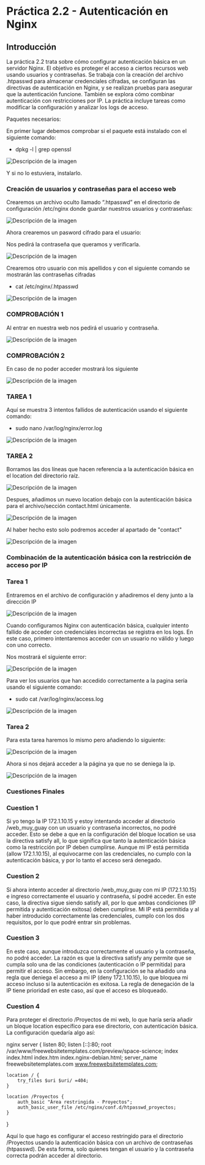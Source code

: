# **Práctica 2.2 - Autenticación en Nginx**

## Introducción
La práctica 2.2 trata sobre cómo configurar autenticación básica en un servidor Nginx.
El objetivo es proteger el acceso a ciertos recursos web usando usuarios y contraseñas.
Se trabaja con la creación del archivo .htpasswd para almacenar credenciales cifradas, se configuran las directivas de autenticación en Nginx,
y se realizan pruebas para asegurar que la autenticación funcione. 
También se explora cómo combinar autenticación con restricciones por IP. 
La práctica incluye tareas como modificar la configuración y analizar los logs de acceso.

Paquetes necesarios:

En primer lugar debemos comprobar si el paquete está instalado con el siguiente comando:

- dpkg -l | grep openssl

![Descripción de la imagen](images/24.png)

Y si no lo estuviera, instalarlo.

### Creación de usuarios y contraseñas para el acceso web

Crearemos un archivo oculto llamado “.htpasswd” en el directorio de configuración /etc/nginx donde guardar nuestros usuarios y contraseñas:

![Descripción de la imagen](images/25.png)

Ahora crearemos un pasword cifrado para el usuario:

Nos pedirá la contraseña que queramos y verificarla.

![Descripción de la imagen](images/26.png)

Crearemos otro usuario con mis apellidos y con el siguiente comando se mostrarán las contraseñas cifradas

- cat /etc/nginx/.htpasswd

![Descripción de la imagen](images/27.png)

### COMPROBACIÓN 1

Al entrar en nuestra web nos pedirá el usuario y contraseña.

![Descripción de la imagen](images/28.png)

### COMPROBACIÓN 2

En caso de no poder acceder mostrará los siguiente

![Descripción de la imagen](images/29.png)

### TAREA 1

Aquí se muestra 3 intentos fallidos de autenticación usando el siguiente comando:

- sudo nano /var/log/nginx/error.log

![Descripción de la imagen](images/30.png)

### TAREA 2
Borramos las dos líneas que hacen referencia a la autenticación básica en el location del directorio raíz.

![Descripción de la imagen](images/32.png)

Despues, añadimos un nuevo location debajo con la autenticación básica para el archivo/sección contact.html únicamente.

![Descripción de la imagen](images/31.png)

Al haber hecho esto solo podremos acceder al apartado de "contact"

![Descripción de la imagen](images/33.png)

### Combinación de la autenticación básica con la restricción de acceso por IP

### Tarea 1

Entraremos en el archivo de configuración y añadiremos el deny junto a la dirección IP 

![Descripción de la imagen](images/34.png)

Cuando configuramos Nginx con autenticación básica, cualquier intento fallido de acceder con credenciales incorrectas se registra en los logs. En este caso, primero intentaremos acceder con un usuario no válido y luego con uno correcto.

Nos mostrará el siguiente error:

![Descripción de la imagen](images/35.png)

Para ver los usuarios que han accedido correctamente a la pagina sería usando el siguiente comando:

- sudo cat /var/log/nginx/access.log

![Descripción de la imagen](images/38.png)

### Tarea 2

Para esta tarea haremos lo mismo pero añadiendo lo siguiente:


![Descripción de la imagen](images/36.png)

Ahora si nos dejará acceder a la página ya que no se deniega la ip.

![Descripción de la imagen](images/37.png)

### Cuestiones Finales

### Cuestion 1

Si yo tengo la IP 172.1.10.15 y estoy intentando acceder al directorio /web_muy_guay con un usuario y contraseña incorrectos, no podré acceder. Esto se debe a que en la configuración del bloque location se usa la directiva satisfy all, lo que significa que tanto la autenticación básica como la restricción por IP deben cumplirse. Aunque mi IP está permitida (allow 172.1.10.15), al equivocarme con las credenciales, no cumplo con la autenticación básica, y por lo tanto el acceso será denegado.

### Cuestion 2
Si ahora intento acceder al directorio /web_muy_guay con mi IP (172.1.10.15) e ingreso correctamente el usuario y contraseña, sí podré acceder. En este caso, la directiva sigue siendo satisfy all, por lo que ambas condiciones (IP permitida y autenticación exitosa) deben cumplirse. Mi IP está permitida y al haber introducido correctamente las credenciales, cumplo con los dos requisitos, por lo que podré entrar sin problemas.

### Cuestion 3

En este caso, aunque introduzca correctamente el usuario y la contraseña, no podré acceder. La razón es que la directiva satisfy any permite que se cumpla solo una de las condiciones (autenticación o IP permitida) para permitir el acceso. Sin embargo, en la configuración se ha añadido una regla que deniega el acceso a mi IP (deny 172.1.10.15), lo que bloquea mi acceso incluso si la autenticación es exitosa. La regla de denegación de la IP tiene prioridad en este caso, así que el acceso es bloqueado.

### Cuestion 4

Para proteger el directorio /Proyectos de mi web, lo que haría sería añadir un bloque location específico para ese directorio, con autenticación básica. La configuración quedaría algo así:

nginx
server {
    listen 80;
    listen [::]:80;
    root /var/www/freewebsitetemplates.com/preview/space-science;
    index index.html index.htm index.nginx-debian.html;
    server_name freewebsitetemplates.com www.freewebsitetemplates.com;

    location / {
        try_files $uri $uri/ =404;
    }

    location /Proyectos {
        auth_basic "Área restringida - Proyectos";
        auth_basic_user_file /etc/nginx/conf.d/htpasswd_proyectos;
    }
}

Aquí lo que hago es configurar el acceso restringido para el directorio /Proyectos usando la autenticación básica con un archivo de contraseñas (htpasswd). De esta forma, solo quienes tengan el usuario y la contraseña correcta podrán acceder al directorio.

